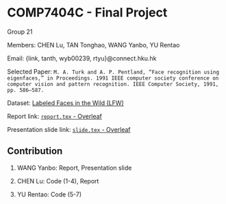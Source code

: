 # COMP7404C - Final Project

Group 21

Members: CHEN Lu, TAN Tonghao, WANG Yanbo, YU Rentao

Email: {link, tanth, wyb00239, rtyu}@connect.hku.hk

Selected Paper: `M. A. Turk and A. P. Pentland, “Face recognition using eigenfaces,” in Proceedings. 1991 IEEE computer society
conference on computer vision and pattern recognition. IEEE Computer Society, 1991, pp. 586–587.`

Dataset: [Labeled Faces in the Wild (LFW)](http://vis-www.cs.umass.edu/lfw/)

Report link: [`report.tex` - Overleaf](https://www.overleaf.com/1772296625kqfbqmhkhmrz)

Presentation slide link: [`slide.tex` - Overleaf](https://www.overleaf.com/1772296625kqfbqmhkhmrz)

## Contribution

1. WANG Yanbo: Report, Presentation slide

2. CHEN Lu: Code (1-4), Report

3. YU Rentao: Code (5-7)